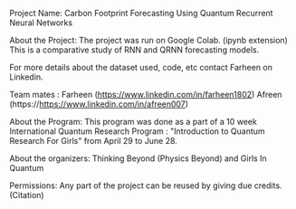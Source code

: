 Project Name: 
Carbon Footprint Forecasting Using Quantum Recurrent Neural Networks

About the Project:
The project was run on Google Colab. (ipynb extension)
This is a comparative study of RNN and QRNN forecasting models.

For more details about the dataset used, code, etc contact Farheen on Linkedin. 

Team mates : 
Farheen (https://www.linkedin.com/in/farheen1802)
Afreen (https://https://www.linkedin.com/in/afreen007)

About the Program:
This program was done as a part of a 10 week International Quantum Research Program : "Introduction to Quantum Research For Girls" from April 29 to June 28.

About the organizers:
Thinking Beyond (Physics Beyond) and Girls In Quantum

Permissions:
Any part of the project can be reused by giving due credits. (Citation)
